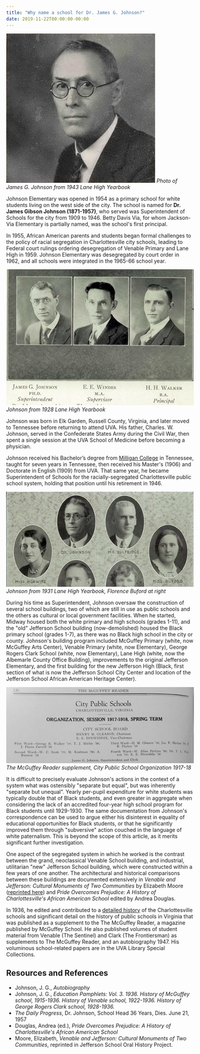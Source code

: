 ```yaml
---
title: "Why name a school for Dr. James G. Johnson?"
date: 2019-11-22T00:00:00-00:00
---
```


![James G. Johnson](JamesGJohnsonLaneYearbook1943.jpg "James G. Johnson portrait")
*Photo of James G. Johnson from 1943 Lane High Yearbook*

Johnson Elementary was opened in 1954 as a primary school for white students living on the west side of the city.  The school is named for **Dr. James Gibson Johnson (1871-1957)​**, who served was Superintendent of Schools for the city from 1909 to 1946. Betty Davis Via, for whom Jackson-Via Elementary is partially named, was the school's first principal. 

In 1955, African American parents and students began formal challenges to the policy of racial segregation in Charlottesville city schools, leading to Federal court rulings ordering desegregation of Venable Primary and Lane High in 1959.  Johnson Elementary was desegregated by court order in 1962, and all schools were integrated in the 1965-66 school year.   

![James G. Johnson](johnson_chain_1928.jpg "James G. Johnson")
*Johnson from 1928 Lane High Yearbook*

Johnson was born in Elk Garden, Russell County, Virginia, and later moved to Tennessee before returning to attend UVA. His father, Charles. W. Johnson, served in the Confederate States Army during the Civil War, then spent a single session at the UVA School of Medicine before becoming a physician.

Johnson received his Bachelor’s degree from [Milligan College](https://en.wikipedia.org/wiki/Milligan_College) in Tennessee, taught for seven years in Tennessee, then received his Master's (1906) and Doctorate in English (1909) from UVA. That same year, he became Superintendent of Schools for the racially-segregated Charlottesville public school system, holding that position until his retirement in 1946.

![James G. Johnson](buford_1931_lane_yb.jpg "James G. Johnson portrait")
*Johnson from 1931 Lane High Yearbook, Florence Buford at right*

During his time as Superintendent, Johnson oversaw the construction of several school buildings, two of which are still in use as public schools and the others as cultural or local government facilities. When he started, Midway housed both the white primary and high schools (grades 1-11), and the "old" Jefferson School building (now-demolished) housed the Black primary school (grades 1-7), as there was no Black high school in the city or county. Johnson's building program included McGuffey Primary (white, now McGuffey Arts Center), Venable Primary (white, now Elementary), George Rogers Clark School (white, now Elementary), Lane High (white, now the Albemarle County Office Building), improvements to the original Jefferson Elementary, and the first building for the new Jefferson High (Black, first section of what is now the Jefferson School City Center and location of the Jefferson School African American Heritage Center).  

![school organization 17-18](mcguffey_org_17_18.jpg "org 17-18")
*The McGuffey Reader supplement, City Public School Organization 1917-18*

It is difficult to precisely evaluate Johnson's actions in the context of a system what was ostensibly "separate but equal", but was inherently "separate but unequal".  Yearly per-pupil expenditure for white students was typically double that of Black students, and even greater in aggregate when considering the lack of an accredited four-year high school program for Black students until 1929-1930. The same documentation from Johnson's correspondence can be used to argue either his disinterest in equality of educational opportunities for Black students, or that he significantly improved them through "subversive" action couched in the language of white paternalism.  This is beyond the scope of this article, as it merits significant further investigation.

One aspect of the segregated system in which he worked is the contrast between the grand, neoclassical Venable School building, and industrial, utilitarian "new" Jefferson School building, which were constructed within a few years of one another. The architectural and historical comparisons between these buildings are documented extensively in *Venable and Jefferson: Cultural Monuments of Two Communities* by Elizabeth Moore ([reprinted here](https://www.jmrl.org/ebooks/Jefferson%20School%20Oral%20History%20Pr.PDF)) and *Pride Overcomes Prejudice: A History of Charlottesville's African American School* edited by Andrea Douglas.

In 1936, he edited and contributed to a [detailed history](../johnson-history) of the Charlottesville schools and significant detail on the history of public schools in Virginia that was published as a supplement to the The McGuffey Reader, a magazine published by McGuffey School.  He also published volumes of student material from Venable (The Sentinel) and Clark (The Frontiersman) as supplements to The McGuffey Reader, and an autobiography 1947. His voluminous school-related papers are in the UVA Library Special Collections.

## Resources and References

* Johnson, J. G., *Autobiography*
* Johnson, J. G., *​Education Pamphlets: Vol. 3.​ 1936. History of McGuffey school, 1915-1936. History of Venable school, 1922-1936. History of George Rogers Clark school, 1928-1936.*
* *The Daily Progress*, Dr. Johnson, School Head 36 Years, Dies. June 21, 1957
* Douglas, Andrea (ed.), *Pride Overcomes Prejudice: A History of Charlottesville's African American School*
* Moore, Elizabeth, *Venable and Jefferson: Cultural Monuments of Two Communities*, reprinted in Jefferson School Oral History Project. 